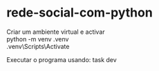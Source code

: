 ﻿# rede-social-com-python

Criar um ambiente virtual e activar   
  python -m venv .venv   
  .venv\Scripts\Activate

Executar o programa usando:
  task dev

